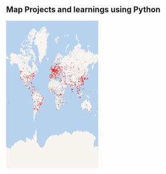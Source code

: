 ## Map Projects and learnings using Python

<p float="left">
<img src="https://github.com/Abdullah-TU/Working-with-Map/blob/master/hack.png" width="250" height="400">
</p>
